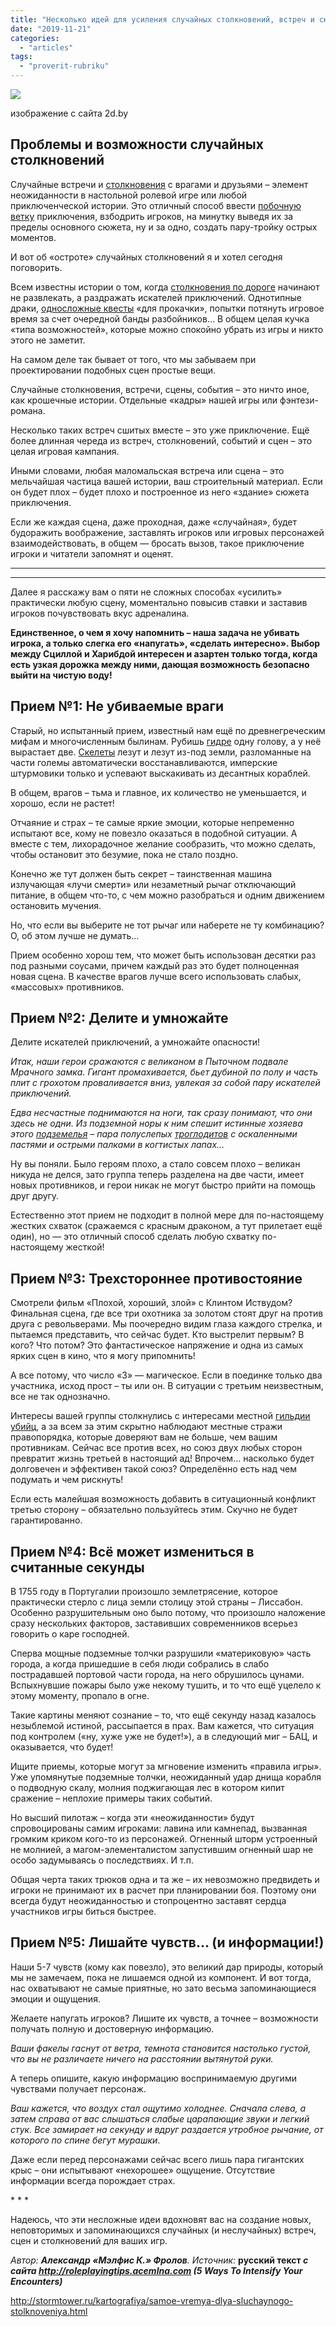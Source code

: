 ```yaml
---
title: "Несколько идей для усиления случайных столкновений, встреч и сюжетных сцен"
date: "2019-11-21"
categories: 
  - "articles"
tags: 
  - "proverit-rubriku"
---
```


![](https://cyborgsandmages.com/wp-content/uploads/2019/11/image-2.png)

изображение с сайта 2d.by

## Проблемы и возможности случайных столкновений

Случайные встречи и [столкновения](http://stormtower.ru/kartografiya/kak-uluchshit-potryasayushhie-idei-i-prevratit-sluchaynyie-stolknoveniya-v-chast-syuzheta.html) с врагами и друзьями – элемент неожиданности в настольной ролевой игре или любой приключенческой истории. Это отличный способ ввести [побочную ветку](http://stormtower.ru/organization/3-shaga-k-syuzhetu-rolevoy-igryi.html) приключения, взбодрить игроков, на минутку выведя их за пределы основного сюжета, ну и за одно, создать пару-тройку острых моментов.

И вот об «остроте» случайных столкновений я и хотел сегодня поговорить.

Всем известны истории о том, когда [столкновения по дороге](http://stormtower.ru/generator/sluchaynyie-vstrechi-v-selskoy-mestnosti.html) начинают не развлекать, а раздражать искателей приключений. Однотипные драки, [односложные квесты](http://stormtower.ru/kartografiya/samoe-vremya-dlya-sluchaynogo-stolknoveniya.html) «для прокачки», попытки потянуть игровое время за счет очередной банды разбойников… В общем целая кучка «типа возможностей», которые можно спокойно убрать из игры и никто этого не заметит.

На самом деле так бывает от того, что мы забываем при проектировании подобных сцен простые вещи.

Случайные столкновения, встречи, сцены, события – это ничто иное, как крошечные истории. Отдельные «кадры» нашей игры или фэнтези-романа.

Несколько таких встреч сшитых вместе – это уже приключение. Ещё более длинная череда из встреч, столкновений, событий и сцен – это целая игровая кампания.

Иными словами, любая маломальская встреча или сцена – это мельчайшая частица вашей истории, ваш строительный материал. Если он будет плох – будет плохо и построенное из него «здание» сюжета приключения.

Если же каждая сцена, даже проходная, даже «случайная», будет будоражить воображение, заставлять игроков или игровых персонажей взаимодействовать, в общем — бросать вызов, такое приключение игроки и читатели запомнят и оценят.

* * *

* * *

Далее я расскажу вам о пяти не сложных способах «усилить» практически любую сцену, моментально повысив ставки и заставив игроков почувствовать вкус адреналина.

**Единственное, о чем я хочу напомнить – наша задача не убивать игрока, а только слегка его «напугать», «сделать интересно». Выбор между Сциллой и Харибдой интересен и азартен только тогда, когда есть узкая дорожка между ними, дающая возможность безопасно выйти на чистую воду!**

## Прием №1: Не убиваемые враги

Старый, но испытанный прием, известный нам ещё по древнегреческим мифам и многочисленным былинам. Рубишь [гидре](http://stormtower.ru/mazes-and-minotaurs/monstruariy/gidra.html) одну голову, а у неё вырастает две. [Скелеты](http://stormtower.ru/mazes-and-minotaurs/monstruariy/skelet.html) лезут и лезут из-под земли, разломанные на части големы автоматически восстанавливаются, имперские штурмовики только и успевают выскакивать из десантных кораблей.

В общем, врагов – тьма и главное, их количество не уменьшается, и хорошо, если не растет!

Отчаяние и страх – те самые яркие эмоции, которые непременно испытают все, кому не повезло оказаться в подобной ситуации. А вместе с тем, лихорадочное желание сообразить, что можно сделать, чтобы остановит это безумие, пока не стало поздно.

Конечно же тут должен быть секрет – таинственная машина излучающая «лучи смерти» или незаметный рычаг отключающий питание, в общем что-то, с чем можно разобраться и одним движением остановить мучения.

Но, что если вы выберите не тот рычаг или наберете не ту комбинацию? О, об этом лучше не думать…

Прием особенно хорош тем, что может быть использован десятки раз под разными соусами, причем каждый раз это будет полноценная новая сцена. В качестве врагов лучше всего использовать слабых, «массовых» противников.

## Прием №2: Делите и умножайте

Делите искателей приключений, а умножайте опасности!

_Итак, наши герои сражаются с великаном в Пыточном подвале Мрачного замка. Гигант промахивается, бьет дубиной по полу и часть плит с грохотом проваливается вниз, увлекая за собой пару искателей приключений._

_Едва несчастные поднимаются на ноги, так сразу понимают, что они здесь не одни. Из подземной норы к ним спешит истинные хозяева этого_ [_подземелья_](http://stormtower.ru/generator/generator-sluchaynyih-vstrech-v-podzemele.html) _– пара полуслепых_ [_троглодитов_](http://stormtower.ru/mazes-and-minotaurs/monstruariy/troglodit.html) _с оскаленными пастями и острыми палками в когтистых лапах…_

Ну вы поняли. Было героям плохо, а стало совсем плохо – великан никуда не делся, зато группа теперь разделена на две части, имеет новых противников, и герои никак не могут быстро прийти на помощь друг другу.

Естественно этот прием не подходит в полной мере для по-настоящему жестких схваток (сражаемся с красным драконом, а тут прилетает ещё один), но — это отличный способ сделать любую схватку по-настоящему жесткой!

## Прием №3: Трехстороннее противостояние

Смотрели фильм «Плохой, хороший, злой» с Клинтом Иствудом? Финальная сцена, где все три охотника за золотом стоят друг на против друга с револьверами. Мы поочередно видим глаза каждого стрелка, и пытаемся представить, что сейчас будет. Кто выстрелит первым? В кого? Что потом? Это фантастическое напряжение и одна из самых ярких сцен в кино, что я могу припомнить!

А все потому, что число «3» — магическое. Если в поединке только два участника, исход прост – ты или он. В ситуации с третьим неизвестным, все не так однозначно.

Интересы вашей группы столкнулись с интересами местной [гильдии убийц](http://stormtower.ru/generator/generator-gildiy-assasinov-dlya-nastolnyih-rolevyih-igr.html), а за всем за этим скрытно наблюдают местные стражи правопорядка, которые доверяют вам не больше, чем вашим противникам. Сейчас все против всех, но союз двух любых сторон превратит жизнь третьей в настоящий ад! Впрочем… насколько будет долговечен и эффективен такой союз? Определённо есть над чем подумать и чем рискнуть!

Если есть малейшая возможность добавить в ситуационный конфликт третью сторону – обязательно пользуйтесь этим. Скучно не будет гарантированно.

## Прием №4: Всё может измениться в считанные секунды

В 1755 году в Португалии произошло землетрясение, которое практически стерло с лица земли столицу этой страны – Лиссабон. Особенно разрушительным оно было потому, что произошло наложение сразу нескольких факторов, заставивших современников всерьез говорить о каре господней.

Сперва мощные подземные толчки разрушили «материковую» часть города, а когда пришедшие в себя люди собрались в слабо пострадавшей портовой части города, на него обрушилось цунами. Вспыхнувшие пожары было уже некому тушить, и то что ещё уцелело к этому моменту, пропало в огне.

Такие картины меняют сознание – то, что ещё секунду назад казалось незыблемой истиной, рассыпается в прах. Вам кажется, что ситуация под контролем («ну, хуже уже не будет!»), а в следующий миг – БАЦ, и оказывается, что будет!

Ищите приемы, которые могут за мгновение изменить «правила игры». Уже упомянутые подземные толчки, неожиданный удар днища корабля о подводную скалу, молния поджигающая лес в котором кипит сражение – неплохие примеры таких событий.

Но высший пилотаж – когда эти «неожиданности» будут спровоцированы самим игроками: лавина или камнепад, вызванная громким криком кого-то из персонажей. Огненный шторм устроенный не молнией, а магом-элементалистом запустившим огненный шар не особо задумываясь о последствиях. И т.п.

Общая черта таких трюков одна и та же – их невозможно предвидеть и игроки не принимают их в расчет при планировании боя. Поэтому они всегда будут неожиданностью и стопроцентно заставят сердца участников игры биться быстрее.

## Прием №5: Лишайте чувств… (и информации!)

Наши 5-7 чувств (кому как повезло), это великий дар природы, который мы не замечаем, пока не лишаемся одной из компонент. И вот тогда, нас охватывают не самые приятные, но зато весьма запоминающиеся эмоции и ощущения.

Желаете напугать игроков? Лишите их чувств, а точнее – возможности получать полную и достоверную информацию.

_Ваши факелы гаснут от ветра, темнота становится настолько густой, что вы не различаете ничего на расстоянии вытянутой руки._

А теперь опишите, какую информацию воспринимаемую другими чувствами получает персонаж.

_Ваш кажется, что воздух стал ощутимо холоднее. Сначала слева, а затем справа от вас слышаться слабые царапающие звуки и легкий стук. Все замирает на секунду и вдруг раздается утробное рычание, от которого по спине бегут мурашки_.

Даже если перед персонажами сейчас всего лишь пара гигантских крыс – они испытывают «нехорошее» ощущение. Отсутствие информации всегда порождает страх.

\* \* \*

Надеюсь, что эти несложные идеи вдохновят вас на создание новых, неповторимых и запоминающихся случайных (и неслучайных) встреч, сцен и столкновений для ваших игр.

_Автор: **Александр «Мэлфис К.» Фролов**. Источник:_ **русский текст _с сайта http://roleplayingtips.acemlna.com (5 Ways To Intensify Your Encounters)_**

http://stormtower.ru/kartografiya/samoe-vremya-dlya-sluchaynogo-stolknoveniya.html

